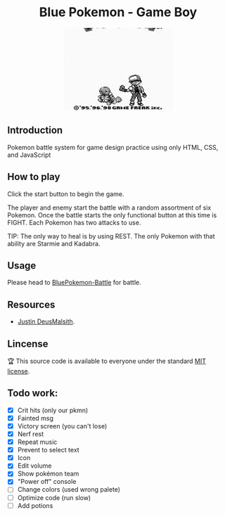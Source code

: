<div align="center">

# Blue Pokemon - Game Boy

<img src="https://raw.githubusercontent.com/Naritsumi/pokemon-gameboy/main/assets/img/intro.gif">
  
</div>

## Introduction

Pokemon battle system for game design practice using only HTML, CSS, and JavaScript

## How to play

Click the start button to begin the game.

The player and enemy start the battle with a random assortment of six Pokemon. 
Once the battle starts the only functional button at this time is FIGHT.
Each Pokemon has two attacks to use.

TIP: The only way to heal is by using REST. The only Pokemon with that ability are Starmie and Kadabra.

## Usage

Please head to [BluePokemon-Battle](https://bluepokemon-gameboy.netlify.app/) for battle.

## Resources

* [Justin DeusMalsith](https://deusmalsith.github.io/pokemon-battle-system/).

## Lincense

:trophy: This source code is available to everyone under the standard [MIT license](https://github.com/microsoft/vscode/blob/main/LICENSE.txt).

Todo work:
-------------------
- [X] Crit hits (only our pkmn)
- [X] Fainted msg
- [X] Victory screen (you can't lose) 
- [X] Nerf rest 
- [X] Repeat music
- [X] Prevent to select text
- [X] Icon
- [X] Edit volume
- [X] Show pokémon team
- [X] "Power off" console
- [ ] Change colors (used wrong palete)
- [ ] Optimize code (run slow)
- [ ] Add potions